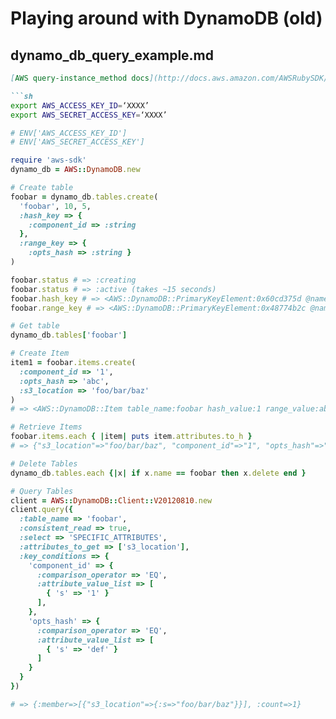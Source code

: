 # Playing around with DynamoDB (old)

## dynamo_db_query_example.md

```markdown
[AWS query-instance_method docs](http://docs.aws.amazon.com/AWSRubySDK/latest/AWS/DynamoDB/Client/V20120810.html#query-instance_method)

```sh
export AWS_ACCESS_KEY_ID=‘XXXX’
export AWS_SECRET_ACCESS_KEY=‘XXXX’
```

```rb
# ENV['AWS_ACCESS_KEY_ID']
# ENV['AWS_SECRET_ACCESS_KEY']

require 'aws-sdk'
dynamo_db = AWS::DynamoDB.new

# Create table
foobar = dynamo_db.tables.create(
  'foobar', 10, 5, 
  :hash_key => { 
    :component_id => :string 
  }, 
  :range_key => { 
    :opts_hash => :string }
)

foobar.status # => :creating
foobar.status # => :active (takes ~15 seconds)
foobar.hash_key # => <AWS::DynamoDB::PrimaryKeyElement:0x60cd375d @name="component_id", @type=:string>
foobar.range_key # => <AWS::DynamoDB::PrimaryKeyElement:0x48774b2c @name="opts_hash", @type=:string>

# Get table
dynamo_db.tables['foobar']

# Create Item
item1 = foobar.items.create(
  :component_id => '1', 
  :opts_hash => 'abc',
  :s3_location => 'foo/bar/baz'
) 
# => <AWS::DynamoDB::Item table_name:foobar hash_value:1 range_value:abc>

# Retrieve Items
foobar.items.each { |item| puts item.attributes.to_h }
# => {"s3_location"=>"foo/bar/baz", "component_id"=>"1", "opts_hash"=>"def"}

# Delete Tables
dynamo_db.tables.each {|x| if x.name == foobar then x.delete end }

# Query Tables
client = AWS::DynamoDB::Client::V20120810.new
client.query({ 
  :table_name => 'foobar', 
  :consistent_read => true,
  :select => 'SPECIFIC_ATTRIBUTES',
  :attributes_to_get => ['s3_location'],
  :key_conditions => { 
    'component_id' => { 
      :comparison_operator => 'EQ', 
      :attribute_value_list => [
        { 's' => '1' }
      ],
    },
    'opts_hash' => { 
      :comparison_operator => 'EQ', 
      :attribute_value_list => [
        { 's' => 'def' }
      ]
    } 
  } 
})

# => {:member=>[{"s3_location"=>{:s=>"foo/bar/baz"}}], :count=>1}
```
```

